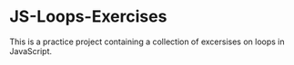 # JS-Loops-Exercises
This is a practice project containing a collection of excersises on loops in JavaScript.
